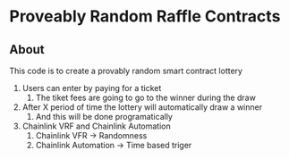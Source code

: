 # Proveably Random Raffle Contracts

## About

This code is to create a provably random smart contract lottery

1. Users can enter by paying for a ticket
    1. The tiket fees are going to go to the winner during the draw
2. After X period of time the lottery will automatically draw a winner
      1. And this will be done programatically
3. Chainlink VRF and Chainlink Automation
   1. Chainlink VFR -> Randomness
   2. Chainlink Automation -> Time based triger 
